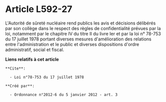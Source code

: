 # Article L592-27

L'Autorité de sûreté nucléaire rend publics les avis et décisions délibérés par son collège dans le respect des règles de
confidentialité prévues par la loi, notamment par le chapitre IV du titre II du livre Ier et par la loi n° 78-753 du 17
juillet 1978 portant diverses mesures d'amélioration des relations entre l'administration et le public et diverses
dispositions d'ordre administratif, social et fiscal.

**Liens relatifs à cet article**

	**Cite**:

	  - Loi n°78-753 du 17 juillet 1978

	**Créé par**:

	  - Ordonnance n°2012-6 du 5 janvier 2012 - art. 3
